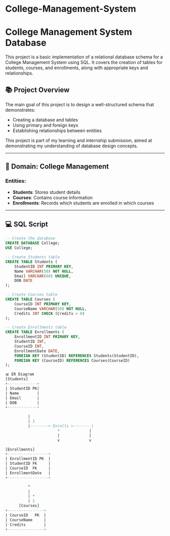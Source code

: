 # College-Management-System
# College Management System Database

This project is a basic implementation of a relational database schema for a College Management System using SQL. It covers the creation of tables for students, courses, and enrollments, along with appropriate keys and relationships.

## 📚 Project Overview

The main goal of this project is to design a well-structured schema that demonstrates:

* Creating a database and tables
* Using primary and foreign keys
* Establishing relationships between entities


This project is part of my learning and internship submission, aimed at demonstrating my understanding of database design concepts.

---

## 📌 Domain: College Management

### Entities:

* **Students**: Stores student details
* **Courses**: Contains course information
* **Enrollments**: Records which students are enrolled in which courses

---

## 💻 SQL Script

```sql
-- Create the database
CREATE DATABASE College;
USE College;

-- Create Students table
CREATE TABLE Students (
    StudentID INT PRIMARY KEY,
    Name VARCHAR(50) NOT NULL,
    Email VARCHAR(60) UNIQUE,
    DOB DATE
);

-- Create Courses table
CREATE TABLE Courses (
    CourseID INT PRIMARY KEY,
    CourseName VARCHAR(50) NOT NULL,
    Credits INT CHECK (Credits > 0)
);

-- Create Enrollments table
CREATE TABLE Enrollments (
    EnrollmentID INT PRIMARY KEY,
    StudentID INT,
    CourseID INT,
    EnrollmentDate DATE,
    FOREIGN KEY (StudentID) REFERENCES Students(StudentID),
    FOREIGN KEY (CourseID) REFERENCES Courses(CourseID)
);

📊 ER Diagram
[Students]
+-------------+
| StudentID PK|
| Name        |
| Email       |
| DOB         |
+-------------+

          |
          | 1
          |--------< Enrolls >--------|
                       *             |
                       |             |
                       v             v

[Enrollments]
+------------------+
| EnrollmentID PK  |
| StudentID FK     |
| CourseID  FK     |
| EnrollmentDate   |
+------------------+

          ^
          |
          | *
          | 1
      [Courses]
+----------------+
| CourseID   PK  |
| CourseName     |
| Credits        |
+----------------+




```
